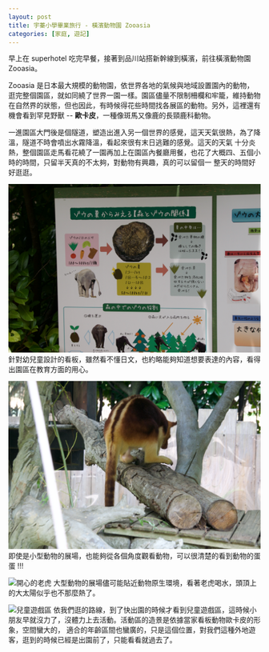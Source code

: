 ```yaml
---
layout: post
title: 宇蓁小學畢業旅行 - 橫濱動物園 Zooasia
categories: [家庭, 遊記]
---
```


早上在 superhotel 吃完早餐，接著到品川站搭新幹線到橫濱，前往橫濱動物園 Zooasia。

Zooasia 是日本最大規模的動物園，依世界各地的氣候與地域設置園內的動物，逛完整個園區，就如同繞了世界一園一樣。園區儘量不限制柵欄和牢籠，維持動物
在自然界的狀態，但也因此，有時候得花些時間找各展區的動物。另外，這裡還有機會看到罕見野獸 -- **歐卡皮**，一種像斑馬又像鹿的長頸鹿科動物。
 
一進園區大門後是個隧道，塑造出進入另一個世界的感覺，這天天氣很熱，為了降溫，隧道不時會噴出水霧降溫，看起來很有末日逃難的感覺。這天的天氣
十分炎熱，整個園區走馬看花繞了一園再加上在園區內餐廳用餐，也花了大概四、五個小時的時間，只留半天真的不太夠，對動物有興趣，真的可以留個一
整天的時間好好逛逛。

![解說看板](/assets/2017-07/2017-07-16-zooasia-kanban.png)
針對幼兒童設計的看板，雖然看不懂日文，也約略能夠知道想要表達的內容，看得出園區在教育方面的用心。

![蛋蛋](/assets/2017-07/2017-07-16-zooasia-testicles.png)
即使是小型動物的展場，也能夠從各個角度觀看動物，可以很清楚的看到動物的蛋蛋 !!!

![開心的老虎](/assets/2017-07/2017-07-16-zooasia-tiger.png)
大型動物的展場儘可能貼近動物原生環境，看著老虎喝水，頭頂上的大太陽似乎也不那麼熱了。

![兒童遊戲區](/assets/2017-07/2017-07-16-zooasia-playground.png)
依我們逛的路線，到了快出園的時候才看到兒童遊戲區，這時候小朋友早就沒力了，沒體力上去活動。活動區的造景是依據當家看板動物歐卡皮的形象，空間蠻大的，
適合的年齡區間也蠻廣的，只是這個位置，對我們這種外地遊客，逛到的時候已經是出園前了，只能看看就過去了。